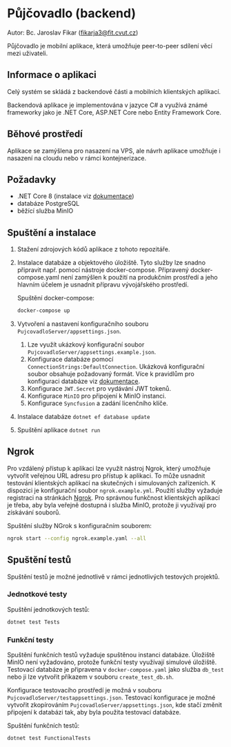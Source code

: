 # Půjčovadlo (backend)
Autor: Bc. Jaroslav Fikar (fikarja3@fit.cvut.cz)

Půjčovadlo je mobilní aplikace, která umožňuje peer-to-peer sdílení věcí mezi uživateli.

## Informace o aplikaci
Celý systém se skládá z backendové části a mobilních klientských aplikací.

Backendová aplikace je implementována v jazyce C# a využívá známé frameworky jako je .NET Core, ASP.NET Core nebo Entity Framework Core.

## Běhové prostředí
Aplikace se zamýšlena pro nasazení na VPS, ale návrh aplikace umožňuje i nasazení na cloudu nebo v rámci kontejnerizace.

## Požadavky
- .NET Core 8 (instalace viz [dokumentace](https://learn.microsoft.com/en-us/dotnet/core/install))
- databáze PostgreSQL
- běžící služba MinIO

## Spuštění a instalace
1. Stažení zdrojových kódů aplikace z tohoto repozitáře.
1. Instalace databáze a objektového úložiště. Tyto služby lze snadno připravit např. pomocí nástroje docker-compose. 
Připravený docker-compose.yaml není zamýšlen k použití na produkčním prostředí a jeho hlavním účelem je usnadnit přípravu vývojářského prostředí.

   Spuštění docker-compose: 
    ```bash
    docker-compose up
    ```
      
1. Vytvoření a nastavení konfiguračního souboru `PujcovadloServer/appsettings.json`.
   1. Lze využít ukázkový konfigurační soubor `PujcovadloServer/appsettings.example.json`.
   1. Konfigurace databáze pomocí `ConnectionStrings:DefaultConnection`. Ukázková konfigurační soubor obsahuje požadovaný formát.
   Více k pravidlům pro konfiguraci databáze viz [dokumentace](https://learn.microsoft.com/en-us/ef/core/miscellaneous/connection-strings).
   1. Konfigurace `JWT.Secret` pro vydávání JWT tokenů.
   1. Konfigurace `MinIO` pro připojení k MinIO instanci.
   1. Konfigurace `Syncfusion` a zadání licenčního klíče. 

1. Instalace databáze `dotnet ef database update`
1. Spuštění aplikace `dotnet run`

## Ngrok
Pro vzdálený přístup k aplikaci lze využít nástroj Ngrok, který umožňuje vytvořit veřejnou URL adresu pro přístup k aplikaci. 
To může usnadnit testování klientských aplikací na skutečných i simulovaných zařízeních.
K dispozici je konfigurační soubor `ngrok.example.yml`. Použití služby vyžaduje registraci na stránkách [Ngrok](https://ngrok.com/).
Pro správnou funkčnost klientských aplikací je třeba, aby byla veřejně dostupná i služba MinIO, protože ji využívají pro získávání souborů.

Spuštění služby NGrok s konfiguračním souborem:
```bash
ngrok start --config ngrok.example.yaml --all
```

## Spuštění testů
Spuštění testů je možné jednotlivě v rámci jednotlivých testových projektů.

### Jednotkové testy
Spuštění jednotkových testů:
```bash
dotnet test Tests
```

### Funkční testy
Spuštění funkčních testů vyžaduje spuštěnou instanci databáze. 
Úložiště MinIO není vyžadováno, protože funkční testy využívají simulové úložiště.
Testovací databáze je připravena v `docker-compose.yaml` jako služba `db_test` nebo ji lze vytvořit příkazem v souboru `create_test_db.sh`.

Konfigurace testovacího prostředí je možná v souboru `PujcovadloServer/testappsettings.json`. 
Testovací konfigurace je možné vytvořit zkopírováním `PujcovadloServer/appsettings.json`, kde stačí změnit připojení k databázi tak, aby byla použita testovací databáze.

Spuštění funkčních testů:
```bash
dotnet test FunctionalTests
```
